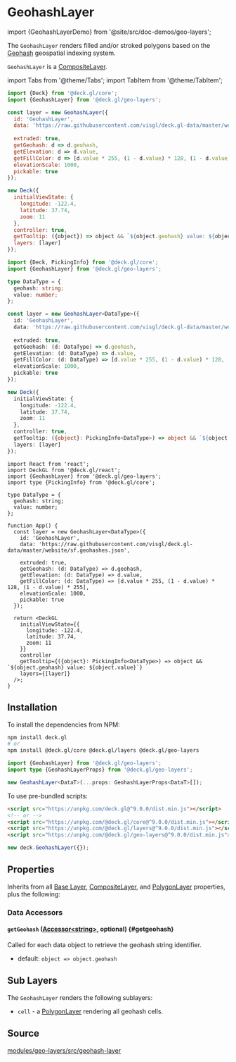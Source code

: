 # GeohashLayer

import {GeohashLayerDemo} from '@site/src/doc-demos/geo-layers';

<GeohashLayerDemo/>

The `GeohashLayer` renders filled and/or stroked polygons based on the [Geohash](https://en.wikipedia.org/wiki/Geohash) geospatial indexing system.

`GeohashLayer` is a [CompositeLayer](../core/composite-layer.md).


import Tabs from '@theme/Tabs';
import TabItem from '@theme/TabItem';

<Tabs groupId="language">
  <TabItem value="js" label="JavaScript">

```js
import {Deck} from '@deck.gl/core';
import {GeohashLayer} from '@deck.gl/geo-layers';

const layer = new GeohashLayer({
  id: 'GeohashLayer',
  data: 'https://raw.githubusercontent.com/visgl/deck.gl-data/master/website/sf.geohashes.json',
  
  extruded: true,
  getGeohash: d => d.geohash,
  getElevation: d => d.value,
  getFillColor: d => [d.value * 255, (1 - d.value) * 128, (1 - d.value) * 255],
  elevationScale: 1000,
  pickable: true
});

new Deck({
  initialViewState: {
    longitude: -122.4,
    latitude: 37.74,
    zoom: 11
  },
  controller: true,
  getTooltip: ({object}) => object && `${object.geohash} value: ${object.value}`,
  layers: [layer]
});
```

  </TabItem>
  <TabItem value="ts" label="TypeScript">

```ts
import {Deck, PickingInfo} from '@deck.gl/core';
import {GeohashLayer} from '@deck.gl/geo-layers';

type DataType = {
  geohash: string;
  value: number;
};

const layer = new GeohashLayer<DataType>({
  id: 'GeohashLayer',
  data: 'https://raw.githubusercontent.com/visgl/deck.gl-data/master/website/sf.geohashes.json',
  
  extruded: true,
  getGeohash: (d: DataType) => d.geohash,
  getElevation: (d: DataType) => d.value,
  getFillColor: (d: DataType) => [d.value * 255, (1 - d.value) * 128, (1 - d.value) * 255],
  elevationScale: 1000,
  pickable: true
});

new Deck({
  initialViewState: {
    longitude: -122.4,
    latitude: 37.74,
    zoom: 11
  },
  controller: true,
  getTooltip: ({object}: PickingInfo<DataType>) => object && `${object.geohash} value: ${object.value}`,
  layers: [layer]
});
```

  </TabItem>
  <TabItem value="react" label="React">

```tsx
import React from 'react';
import DeckGL from '@deck.gl/react';
import {GeohashLayer} from '@deck.gl/geo-layers';
import type {PickingInfo} from '@deck.gl/core';

type DataType = {
  geohash: string;
  value: number;
};

function App() {
  const layer = new GeohashLayer<DataType>({
    id: 'GeohashLayer',
    data: 'https://raw.githubusercontent.com/visgl/deck.gl-data/master/website/sf.geohashes.json',
    
    extruded: true,
    getGeohash: (d: DataType) => d.geohash,
    getElevation: (d: DataType) => d.value,
    getFillColor: (d: DataType) => [d.value * 255, (1 - d.value) * 128, (1 - d.value) * 255],
    elevationScale: 1000,
    pickable: true
  });

  return <DeckGL
    initialViewState={{
      longitude: -122.4,
      latitude: 37.74,
      zoom: 11
    }}
    controller
    getTooltip={({object}: PickingInfo<DataType>) => object && `${object.geohash} value: ${object.value}`}
    layers={[layer]}
  />;
}
```

  </TabItem>
</Tabs>


## Installation

To install the dependencies from NPM:

```bash
npm install deck.gl
# or
npm install @deck.gl/core @deck.gl/layers @deck.gl/geo-layers
```

```ts
import {GeohashLayer} from '@deck.gl/geo-layers';
import type {GeohashLayerProps} from '@deck.gl/geo-layers';

new GeohashLayer<DataT>(...props: GeohashLayerProps<DataT>[]);
```

To use pre-bundled scripts:

```html
<script src="https://unpkg.com/deck.gl@^9.0.0/dist.min.js"></script>
<!-- or -->
<script src="https://unpkg.com/@deck.gl/core@^9.0.0/dist.min.js"></script>
<script src="https://unpkg.com/@deck.gl/layers@^9.0.0/dist.min.js"></script>
<script src="https://unpkg.com/@deck.gl/geo-layers@^9.0.0/dist.min.js"></script>
```

```js
new deck.GeohashLayer({});
```


## Properties

Inherits from all [Base Layer](../core/layer.md), [CompositeLayer](../core/composite-layer.md), and [PolygonLayer](../layers/polygon-layer.md) properties, plus the following:

### Data Accessors

#### `getGeohash` ([Accessor&lt;string&gt;](../../developer-guide/using-layers.md#accessors), optional) {#getgeohash}

Called for each data object to retrieve the geohash string identifier.

* default: `object => object.geohash`


## Sub Layers

The `GeohashLayer` renders the following sublayers:

* `cell` - a [PolygonLayer](../layers/polygon-layer.md) rendering all geohash cells.


## Source

[modules/geo-layers/src/geohash-layer](https://github.com/visgl/deck.gl/tree/9.1-release/modules/geo-layers/src/geohash-layer)
